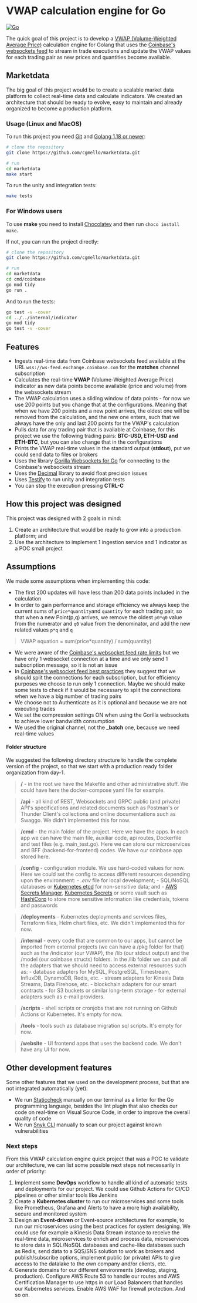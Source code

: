 # VWAP calculation engine for Go

[![Go](https://img.shields.io/badge/go-%2300ADD8.svg?style=for-the-badge&logo=go&logoColor=white)](https://go.dev)


The quick goal of this project is to develop a [VWAP (Volume-Weighted Average Price)](https://en.wikipedia.org/wiki/Volume-weighted_average_price) calculation engine for Golang that uses the [Coinbase's websockets feed](https://docs.cloud.coinbase.com/exchange/docs/websocket-overview) to stream in trade executions and update the VWAP values for each trading pair as new prices and quantities become available.

## Marketdata
The big goal of this project would be to create a scalable market data platform to collect real-time data and calculate indicators. We created an architecture that should be ready to evolve, easy to maintain and already organized to become a production platform.

### Usage (Linux and MacOS)

To run this project you need [Git](https://git-scm.com/book/en/v2/Getting-Started-Installing-Git) and [Golang 1.18 or newer](https://go.dev/doc/devel/release#policy):

```bash
# clone the repository
git clone https://github.com/cgmello/marketdata.git

# run
cd marketdata
make start
```

To run the unity and integration tests:

```bash
make tests
```

### For Windows users

To use **make** you need to install [Chocolatey](https://chocolatey.org/install) and then run ```choco install make```. 

If not, you can run the project directly:

```bash
# clone the repository
git clone https://github.com/cgmello/marketdata.git

# run
cd marketdata
cd cmd/coinbase
go mod tidy
go run .
```

And to run the tests:

```bash
go test -v -cover
cd ../../internal/indicator 
go mod tidy
go test -v -cover
```

## Features

- Ingests real-time data from Coinbase websockets feed available at the URL ```wss://ws-feed.exchange.coinbase.com``` for the **matches** channel subscription
- Calculates the real-time **VWAP** (Volume-Weighted Average Price) indicator as new data points become available (price and volume) from the websockets stream
- The VWAP calculation uses a sliding window of data points -  for now we use 200 points but you change that at the configurations. Meaning that when we have 200 points and a new point arrives, the oldest one will be removed from the calculation, and the new one enters, such that we always have the only and last 200 points for the VWAP's calculation
- Pulls data for any trading pair that is available at Coinbase, for this project we use the following trading pairs: **BTC-USD, ETH-USD and ETH-BTC**, but you can also change that in the configurations
- Prints the VWAP real-time values in the standard output (**stdout**), put we could send data to files or brokers
- Uses the library [Gorilla Websockets for Go](https://github.com/gorilla/websocket) for connecting to the Coinbase's websockets stream
- Uses the [Decimal](https://github.com/shopspring/decimal) library to avoid float precision issues
- Uses [Testify](https://github.com/stretchr/testify) to run unity and integration tests
- You can stop the execution pressing **CTRL-C**

## How this project was designed

This project was designed with 2 goals in mind:

1. Create an architecture that would be ready to grow into a production platform; and
2. Use the architecture to implement 1 ingestion service and 1 indicator as a POC small project

## Assumptions

We made some assumptions when implementing this code:

- The first 200 updates will have less than 200 data points included in the calculation
- In order to gain performance and storage efficiency we always keep the current sums of ```price*quantity```and ```quantity``` for each trading pair, so that when a new Point(p,q) arrives, we remove the oldest ```p0*q0``` value from the numerator and ```q0``` value from the denominator, and add the new related values ```p*q``` and ```q```
> VWAP equation = sum(price*quantity) / sum(quantity)
- We were aware of the [Coinbase's websocket feed rate limits](https://docs.cloud.coinbase.com/exchange/docs/websocket-rate-limits) but we have only 1 websocket connection at a time and we only send 1 subscription message, so it is not an issue
- In [Coinbase's websocket feed best practices](https://docs.cloud.coinbase.com/exchange/docs/websocket-best-practices) they suggest that we should split the connections for each subscription, but for efficiency purposes we choose to run only 1 connection. Maybe we should make some tests to check if it would be necessary to split the connections when we have a big number of trading pairs
- We choose not to Authenticate as it is optional and because we are not executing trades
- We set the compression settings ON when using the Gorilla websockets to achieve lower bandwidth consumption
- We used the original channel, not the **_batch** one, because we need real-time values

#### Folder structure

We suggested the following directory structure to handle the complete version of the project, so that we start with a production ready folder organization from day-1.

> **/** - in the root we have the Makefile and other administrative stuff. We could have here the docker-compose yaml file for example.

> **/api** - all kind of REST, Websockets and GRPC public (and private) API's specifications and related documents such as Postman's or Thunder Client's collections and online documentations such as Swaggo. We didn't implemented this for now.

> **/cmd** - the main folder of the project. Here we have the apps. In each app we can have the main file, auxiliar code, api routes, Dockerfile and test files (e.g. main_test.go). Here we can store our microservices and BFF (backend-for-frontend) codes. We have our coinbase app stored here.

> **/config** - configuration module. We use hard-coded values for now. Here we could set the config to access different resources depending upon the environment:
    - *.env* file for local development;
    - SQL/NoSQL databases or [Kubernetes etcd](https://kubernetes.io/docs/tasks/administer-cluster/configure-upgrade-etcd/) for non-sensitive data; and
    - [AWS Secrets Manager](https://aws.amazon.com/pt/secrets-manager/), [Kubernetes Secrets](https://kubernetes.io/docs/concepts/configuration/secret/) or some vault such as [HashiCorp](https://www.vaultproject.io) to store more sensitive information like credentials, tokens and passwords

> **/deployments** - Kubernetes deployments and services files, Terraform files, Helm chart files, etc. We didn't implemented this for now.

> **/internal** - every code that are common to our apps, but cannot be imported from external projects (we can have a /pkg folder for that) such as the /indicator (our VWAP), the /lib  (our stdout output) and the /model (our coinbase structs) folders. In the /lib folder we can put all the adapters that we should need to access external resources such as:
    - database adapters for MySQL, PostgreSQL, Timestream, InfluxDB, DynamoDB, Redis, etc.
    - stream adapters for Kinesis Data Streams, Data Firehose, etc.
    - blockchain adapters for our smart contracts
    - for S3 buckets or similar long-term storage
    - for external adapters such as e-mail providers.

> **/scripts** - shell scripts or cronjobs that are not running on Github Actions or Kubernetes. It's empty for now.

> **/tools** - tools such as database migration sql scripts. It's empty for now.

> **/website** - UI frontend apps that uses the backend code. We don't have any UI for now.

## Other development features

Some other features that we used on the development process, but that are not integrated automatically (yet):

- We run [Staticcheck](https://staticcheck.io) manually on our terminal as a linter for the Go programming language, besides the lint plugin that also checks our code on real-time on Visual Source Code, in order to improve the overall quality of code
- We run [Snyk CLI](https://docs.snyk.io/snyk-cli/getting-started-with-the-cli) manually to scan our project against known vulnerabilities

### Next steps

From this VWAP calculation engine quick project that was a POC to validate our architecture, we can list some possible next steps not necessarily in order of priority:

1. Implement some **DevOps** workflow to handle all kind of automatic tests and deployments for our project. We could use Github Actions for CI/CD pipelines or other similar tools like Jenkins
2. Create a **Kubernetes cluster** to run our microservices and some tools like Prometheus, Grafana and Alerts to have a more high availability, secure and monitored system
3. Design an **Event-driven** or Event-source architectures for example, to run our microservices using the best practices for system designing. We could use for example a Kinesis Data Stream instance to receive the real-time data, microservices to enrich and process data, microservices to store data in SQL/NoSQL databases and cache-like databases such as Redis, send data to a SQS/SNS solution to work as brokers and publish/subscribe options, implement public (or private) APIs to give access to the datalake to the own company and/or clients, etc.
4. Generate domains for our different environments (develop, staging, production). Configure AWS Route 53 to handle our routes and AWS Certification Manager to use https in our Load Balancers that handles our Kubernetes services. Enable AWS WAF for firewall protection. And so on.
